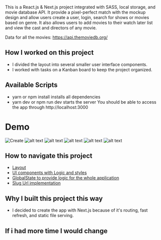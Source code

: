 This is a React.js & Next.js project integrated with SASS, local storage, and movie database API. It provide a pixel-perfect match with the mockup design and allow users create a user, login, search for shows or movies based on genre. It also allows users to add movies to their watch later list and view the cast and directors of any movie.

Data for all the movies: https://api.themoviedb.org/
## How I worked on this project
* I divided the layout into several smaller user interface components.
* I worked with tasks on a Kanban board to keep the project organized.

## Available Scripts
* yarn or npm install installs all dependencies
* yarn dev or npm run dev starts the server You should be able to access the app through http://localhost:3000

# Demo 
![Create](../../tree/main/public/img/gifs/castcrew.gif?raw=true)
![alt text](../../tree/main/public/img/gifs/castcrew.gif?raw=true)
![alt text](../../tree/main/public/img/gifs/watchlist?raw=true)
![alt text](../../tree/main/public/img/gifs/shows.gif?raw=true)
![alt text](../../tree/main/public/img/gifs/movies.gif?raw=true)
![alt text](../../tree/main/public/img/gifs/signout.gif?raw=true)

## How to navigate this project
* [Layout](../../tree/main/components/Layouts)
* [UI components with Logic and styles](../../tree/main/components/UI)
* [GlobalState to provide logic for the whole application](../../tree/main/components/HBOProvider.js)
* [Slug Url implementation](../../tree/main/pages/[mediaType])
  
## Why I built this project this way 
* I decided to create the app with Next.js because of it's routing, fast refresh, and static file serving.

## If i had more time I would change


